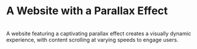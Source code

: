# A Website with a Parallax Effect
<br>
A website featuring a captivating parallax effect creates a visually dynamic experience, with content scrolling at varying speeds to engage users.

